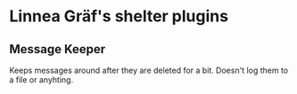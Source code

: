 # Linnea Gräf's shelter plugins

## Message Keeper

Keeps messages around after they are deleted for a bit. Doesn't log them to a file or anyhting.
